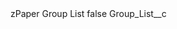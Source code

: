 <?xml version="1.0" encoding="UTF-8"?>
<CustomMetadata xmlns="http://soap.sforce.com/2006/04/metadata" xmlns:xsi="http://www.w3.org/2001/XMLSchema-instance">
    <label>zPaper Group List</label>
    <protected>false</protected>
    <values>
        <field>Group_List__c</field>
        <value xsi:nil="true"/>
    </values>
</CustomMetadata>
